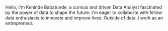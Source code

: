 Hello, I'm Kehinde Babatunde, 
a curious and driven Data Analyst fascinated by the power of data to shape the future. 
I'm eager to collaborte with fellow data enthusiasts to innovate and improve lives.
Outside of data, i work as an entrepreneur.

<!---
Mercybabs1/Mercybabs1 is a ✨ special ✨ repository because its `README.md` (this file) appears on your GitHub profile.
You can click the Preview link to take a look at your changes.
--->

